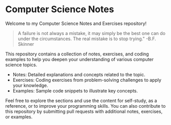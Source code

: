 # Computer Science Notes

Welcome to my Computer Science Notes and Exercises repository! 

> A failure is not always a mistake, it may simply be the best one can do under the circumstances. The real mistake is to stop   trying." -B.F. Skinner

This repository contains a collection of notes, exercises, and coding examples to help you deepen your understanding of various computer science topics. 

- Notes: Detailed explanations and concepts related to the topic.
- Exercises: Coding exercises from problem-solving challenges to apply your knowledge.
- Examples: Sample code snippets to illustrate key concepts.

Feel free to explore the sections and use the content for self-study, as a reference, or to improve your programming skills. You can also contribute to this repository by submitting pull requests with additional notes, exercises, or examples.
